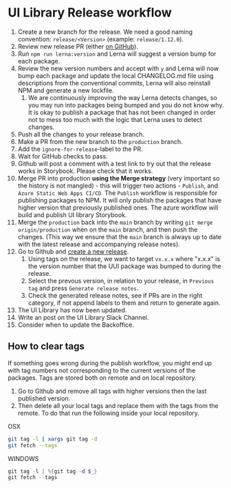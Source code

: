 # UI Library Release workflow

1. Create a new branch for the release. We need a good naming convention: `release/<Version>` (example: `release/1.12.0`).
1. Review new release PR (either [on GitHub](https://github.com/umbraco/Umbraco.UI/compare/)).
1. Run `npm run lerna:version` and Lerna will suggest a version bump for each package.
1. Review the new version numbers and accept with `y` and Lerna will now bump each package and update the local CHANGELOG.md file using descriptions from the conventional commits, Lerna will also reinstall NPM and generate a new lockfile.
   1. We are continuously improving the way Lerna detects changes, so you may run into packages being bumped and you do not know why. It is okay to publish a package that has not been changed in order not to mess too much with the logic that Lerna uses to detect changes.
1. Push all the changes to your release branch.
1. Make a PR from the new branch to the `production` branch.
1. Add the `ignore-for-release`-label to the PR.
1. Wait for GitHub checks to pass.
1. Github will post a comment with a test link to try out that the release works in Storybook. Please check that it works.
1. Merge PR into production **using the Merge strategy** (very important so the history is not mangled) - this will trigger two actions - `Publish`, and `Azure Static Web Apps CI/CD`. The `Publish` workflow is responsible for publishing packages to NPM. It will only publish the packages that have higher version that previously published ones. The azure workflow will build and publish UI library Storybook.
1. Merge the `production` back into the `main` branch by writing `git merge origin/production` when on the `main` branch, and then push the changes. (This way we ensure that the `main` branch is always up to date with the latest release and accompanying release notes).
1. Go to Github and [create a new release](https://github.com/umbraco/Umbraco.UI/releases/new).
   1. Using tags on the release, we want to target `vx.x.x` where "x.x.x" is the version number that the UUI package was bumped to during the release.
   1. Select the prevous version, in relation to your release, in `Previous tag` and press `Generate release notes`.
   1. Check the generated release notes, see if PRs are in the right category, if not append labels to them and return to generate again.
1. The UI Library has now been updated.
1. Write an post on the UI Library Slack Channel.
1. Consider when to update the Backoffice.

## How to clear tags

If something goes wrong during the publish workflow, you might end up with tag numbers not corresponding to the current versions of the packages. Tags are stored both on remote and on local repository.

1. Go to Github and remove all tags with higher versions then the last published version.
2. Then delete all your local tags and replace them with the tags from the remote. To do that run the following inside your local repository.

OSX

```zsh
git tag -l | xargs git tag -d
git fetch --tags
```

WINDOWS

```powershell
git tag -l | %{git tag -d $_}
git fetch --tags
```
